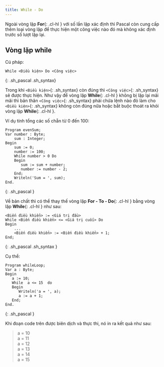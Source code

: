 ```yaml
---
title: While - Do
---
```


Ngoài vòng lặp **For**{: .cl-hl } với số lần lặp xác định thì Pascal còn cung cấp thêm loại vòng lặp để thực hiện một công việc nào đó mà không xác định trước số lượt lặp lại.

## Vòng lặp while

Cú pháp:  

```
While <Điều kiện> Do <Công việc>
```
{: .sh_pascal .sh_syntax}

Trong khi `<Điều kiện>`{: .sh_syntax} còn đúng thì `<Công việc>`{: .sh_syntax} sẽ được thực hiện. Như vậy để vòng lặp **While**{: .cl-hl } không bị lặp lại mãi mãi thì bản thân `<Công việc>`{: .sh_syntax} phải chứa lệnh nào đó làm cho `<Điều kiện>`{: .sh_syntax} không còn đúng nữa hoặc bắt buộc thoát ra khỏi vòng lặp **While**{: .cl-hl }. 

Ví dụ tính tổng các số chẵn từ 0 đến 100:

```
Program evenSum;
Var number : Byte;
    sum : Integer;
Begin
    sum := 0;
    number := 100;
    While number > 0 Do
    Begin
       sum := sum + number;
       number := number - 2;
    End;
    Writeln('Sum = ', sum);
End.
```
{: .sh_pascal }

Về bản chất thì có thể thay thế vòng lặp **For - To - Do**{: .cl-hl } bằng vòng lặp **While**{: .cl-hl } như sau:

```
<Biến điều khiển> := <Giá trị đầu>
While <Biến điều khiển> <= <Giá trị cuối> Do
Begin
    ...
    <Biến điều khiển> := <Biến điều khiển> + 1;
End;
```
{: .sh_pascal .sh_syntax }

Cụ thể:

```
Program whileLoop;
Var a : Byte;
Begin
   a := 10;
   While  a <= 15  do
   Begin
      Writeln('a = ', a);
      a := a + 1;
   End;
End.
```
{: .sh_pascal }

Khi đoạn code trên được biên dịch và thực thi, nó in ra kết quả như sau:

> a = 10  
> a = 11  
> a = 12  
> a = 13  
> a = 14  
> a = 15